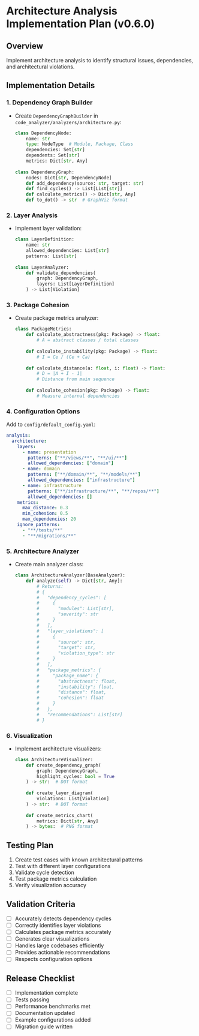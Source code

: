 # Architecture Analysis Implementation Plan (v0.6.0)

## Overview
Implement architecture analysis to identify structural issues, dependencies, and architectural violations.

## Implementation Details

### 1. Dependency Graph Builder
- Create `DependencyGraphBuilder` in `code_analyzer/analyzers/architecture.py`:
  ```python
  class DependencyNode:
      name: str
      type: NodeType  # Module, Package, Class
      dependencies: Set[str]
      dependents: Set[str]
      metrics: Dict[str, Any]
      
  class DependencyGraph:
      nodes: Dict[str, DependencyNode]
      def add_dependency(source: str, target: str)
      def find_cycles() -> List[List[str]]
      def calculate_metrics() -> Dict[str, Any]
      def to_dot() -> str  # GraphViz format
  ```

### 2. Layer Analysis
- Implement layer validation:
  ```python
  class LayerDefinition:
      name: str
      allowed_dependencies: List[str]
      patterns: List[str]
      
  class LayerAnalyzer:
      def validate_dependencies(
          graph: DependencyGraph,
          layers: List[LayerDefinition]
      ) -> List[Violation]
  ```

### 3. Package Cohesion
- Create package metrics analyzer:
  ```python
  class PackageMetrics:
      def calculate_abstractness(pkg: Package) -> float:
          # A = abstract classes / total classes
          
      def calculate_instability(pkg: Package) -> float:
          # I = Ce / (Ce + Ca)
          
      def calculate_distance(a: float, i: float) -> float:
          # D = |A + I - 1|
          # Distance from main sequence
          
      def calculate_cohesion(pkg: Package) -> float:
          # Measure internal dependencies
  ```

### 4. Configuration Options
Add to `config/default_config.yaml`:
```yaml
analysis:
  architecture:
    layers:
      - name: presentation
        patterns: ["**/views/**", "**/ui/**"]
        allowed_dependencies: ["domain"]
      - name: domain
        patterns: ["**/domain/**", "**/models/**"]
        allowed_dependencies: ["infrastructure"]
      - name: infrastructure
        patterns: ["**/infrastructure/**", "**/repos/**"]
        allowed_dependencies: []
    metrics:
      max_distance: 0.3
      min_cohesion: 0.5
      max_dependencies: 20
    ignore_patterns:
      - "**/tests/**"
      - "**/migrations/**"
```

### 5. Architecture Analyzer
- Create main analyzer class:
  ```python
  class ArchitectureAnalyzer(BaseAnalyzer):
      def analyze(self) -> Dict[str, Any]:
          # Returns:
          # {
          #   "dependency_cycles": [
          #     {
          #       "modules": List[str],
          #       "severity": str
          #     }
          #   ],
          #   "layer_violations": [
          #     {
          #       "source": str,
          #       "target": str,
          #       "violation_type": str
          #     }
          #   ],
          #   "package_metrics": {
          #     "package_name": {
          #       "abstractness": float,
          #       "instability": float,
          #       "distance": float,
          #       "cohesion": float
          #     }
          #   },
          #   "recommendations": List[str]
          # }
  ```

### 6. Visualization
- Implement architecture visualizers:
  ```python
  class ArchitectureVisualizer:
      def create_dependency_graph(
          graph: DependencyGraph,
          highlight_cycles: bool = True
      ) -> str:  # DOT format
          
      def create_layer_diagram(
          violations: List[Violation]
      ) -> str:  # DOT format
          
      def create_metrics_chart(
          metrics: Dict[str, Any]
      ) -> bytes:  # PNG format
  ```

## Testing Plan
1. Create test cases with known architectural patterns
2. Test with different layer configurations
3. Validate cycle detection
4. Test package metrics calculation
5. Verify visualization accuracy

## Validation Criteria
- [ ] Accurately detects dependency cycles
- [ ] Correctly identifies layer violations
- [ ] Calculates package metrics accurately
- [ ] Generates clear visualizations
- [ ] Handles large codebases efficiently
- [ ] Provides actionable recommendations
- [ ] Respects configuration options

## Release Checklist
- [ ] Implementation complete
- [ ] Tests passing
- [ ] Performance benchmarks met
- [ ] Documentation updated
- [ ] Example configurations added
- [ ] Migration guide written 